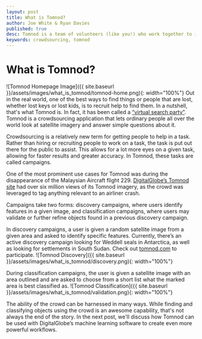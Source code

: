 ```yaml
---
layout: post
title: What is Tomnod?
author: Joe White & Ryan Davies
published: true
desc: Tomnod is a team of volunteers (like you!) who work together to identify important objects and interesting places in satellite images.
keywords: crowdsourcing, tomnod
---
```


# What is Tomnod?
![Tomnod Homepage Image]({{ site.baseurl }}/assets/images/what_is_tomnod/tomnod-home.png){: width="100%"} 
Out in the real world, one of the best ways to find things or people that are lost, whether lost keys or lost kids, is to recruit help to find them.  In a nutshell, that's what Tomnod is. In fact, it has been called a [“virtual search party”](http://www.independent.co.uk/life-style/gadgets-and-tech/tomnod-how-to-join-the-virtual-search-party-scanning-satellite-imagery-for-flight-mh370-9188947.html). Tomnod is a crowdsourcing application that lets ordinary people all over the world look at satellite imagery and answer simple questions about it.

Crowdsourcing is a relatively new term for getting people to help in a task.  Rather than hiring or recruiting people to work on a task, the task is put out there for the public to assist. This allows for a lot more eyes on a given task, allowing for faster results and greater accuracy. In Tomnod, these tasks are called campaigns.

One of the most prominent use cases for Tomnod was during the disappearance of the Malaysian Aircraft flight 229. [DigitalGlobe’s Tomnod site](http://www.tomnod.com) had over six million views of its Tomnod imagery, as the crowd was leveraged to tag anything relevant to an airliner crash.

Campaigns take two forms: discovery campaigns, where users identify features in a given image, and classification campaigns, where users may validate or further refine objects found in a previous discovery campaign.  

In discovery campaigns, a user is given a random satellite image from a given area and asked to identify specific features. Currently, there’s an active discovery campaign looking for Weddell seals in Antarctica, as well as looking for settlements in South Sudan. Check out [tomnod.com](http://www.tomnod.com) to participate. ![Tomnod Discovery]({{ site.baseurl }}/assets/images/what_is_tomnod/discovery.png){: width="100%"}

During classification campaigns, the user is given a satellite image with an area outlined and are asked to choose from a short list what the marked area is best classified as. ![Tomnod Classification]({{ site.baseurl }}/assets/images/what_is_tomnod/validation.png){: width="100%"}

The ability of the crowd can be harnessed in many ways.  While finding and classifying objects using the crowd is an awesome capability, that's not always the end of the story.  In the next post, we'll discuss how Tomnod can be used with DigitalGlobe’s machine learning software to create even more powerful workflows.








